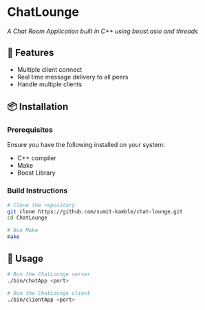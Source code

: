 # ChatLounge


*A Chat Room Application built in C++ using boost.asio and threads*

## 🚀 Features
- Multiple client connect
- Real time message delivery to all peers
- Handle multiple clients

## 📦 Installation

### Prerequisites
Ensure you have the following installed on your system:
- C++ compiler
- Make
- Boost Library

### Build Instructions

```sh
# Clone the repository
git clone https://github.com/sumit-kamble/chat-lounge.git
cd ChatLounge

# Run Make
make

```

## 📖 Usage

```sh
# Run the ChatLounge server
./bin/chatApp <port>

# Run the ChatLounge client
./bin/clientApp <port>
```